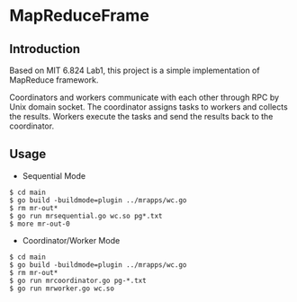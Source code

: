 # MapReduceFrame

## Introduction
Based on MIT 6.824 Lab1, this project is a simple implementation of MapReduce framework.

Coordinators and workers communicate with each other through RPC by Unix domain socket. The coordinator assigns tasks to workers and collects the results. Workers execute the tasks and send the results back to the coordinator.

## Usage

- Sequential Mode

```shell
$ cd main
$ go build -buildmode=plugin ../mrapps/wc.go
$ rm mr-out*
$ go run mrsequential.go wc.so pg*.txt
$ more mr-out-0
```

- Coordinator/Worker Mode

```shell
$ cd main
$ go build -buildmode=plugin ../mrapps/wc.go
$ rm mr-out*
$ go run mrcoordinator.go pg-*.txt
$ go run mrworker.go wc.so
```